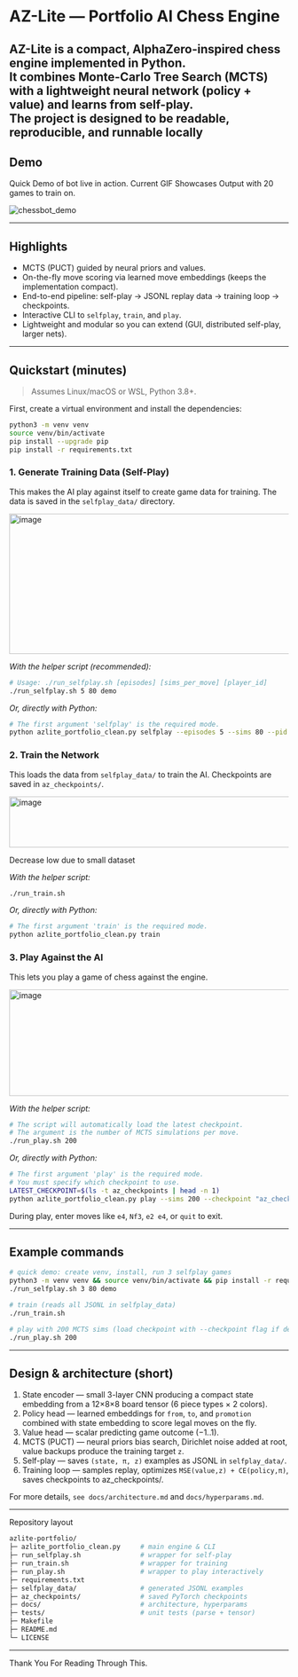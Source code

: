 # AZ-Lite — Portfolio AI Chess Engine

**AZ-Lite** is a compact, AlphaZero-inspired chess engine implemented in Python.  
It combines **Monte-Carlo Tree Search (MCTS)** with a lightweight **neural network** (policy + value) and learns from **self-play**.  
The project is designed to be **readable, reproducible, and runnable locally**
---

## Demo
Quick Demo of bot live in action. Current GIF Showcases Output with 20 games to train on.

![chessbot_demo](https://github.com/user-attachments/assets/3f48f6c7-71f6-4760-bd95-9d833286b0a9)

---


## Highlights
- MCTS (PUCT) guided by neural priors and values.  
- On-the-fly move scoring via learned move embeddings (keeps the implementation compact).  
- End-to-end pipeline: self-play → JSONL replay data → training loop → checkpoints.  
- Interactive CLI to `selfplay`, `train`, and `play`.  
- Lightweight and modular so you can extend (GUI, distributed self-play, larger nets).

---

## Quickstart (minutes)

> Assumes Linux/macOS or WSL, Python 3.8+.

First, create a virtual environment and install the dependencies:
```bash
python3 -m venv venv
source venv/bin/activate
pip install --upgrade pip
pip install -r requirements.txt
```

### 1. Generate Training Data (Self-Play)
This makes the AI play against itself to create game data for training. The data is saved in the `selfplay_data/` directory.

<img width="736" height="253" alt="image" src="https://github.com/user-attachments/assets/ff8f2a9b-a738-4c19-b6dc-c50560472cef" />


*With the helper script (recommended):*
```bash
# Usage: ./run_selfplay.sh [episodes] [sims_per_move] [player_id]
./run_selfplay.sh 5 80 demo
```

*Or, directly with Python:*
```bash
# The first argument 'selfplay' is the required mode.
python azlite_portfolio_clean.py selfplay --episodes 5 --sims 80 --pid demo
```

### 2. Train the Network
This loads the data from `selfplay_data/` to train the AI. Checkpoints are saved in `az_checkpoints/`.

<img width="736" height="92" alt="image" src="https://github.com/user-attachments/assets/97de7599-3372-4093-b46e-99a3b72b860d" />

Decrease low due to small dataset

*With the helper script:*
```bash
./run_train.sh
```

*Or, directly with Python:*
```bash
# The first argument 'train' is the required mode.
python azlite_portfolio_clean.py train
```

### 3. Play Against the AI
This lets you play a game of chess against the engine.

<img width="736" height="192" alt="image" src="https://github.com/user-attachments/assets/195d0d46-7d34-43aa-aa22-f7b852af6208" />


*With the helper script:*
```bash
# The script will automatically load the latest checkpoint.
# The argument is the number of MCTS simulations per move.
./run_play.sh 200
```

*Or, directly with Python:*
```bash
# The first argument 'play' is the required mode.
# You must specify which checkpoint to use.
LATEST_CHECKPOINT=$(ls -t az_checkpoints | head -n 1)
python azlite_portfolio_clean.py play --sims 200 --checkpoint "az_checkpoints/$LATEST_CHECKPOINT"
```
During play, enter moves like `e4`, `Nf3`, `e2 e4`, or `quit` to exit.

---

## Example commands
```bash
# quick demo: create venv, install, run 3 selfplay games
python3 -m venv venv && source venv/bin/activate && pip install -r requirements.txt
./run_selfplay.sh 3 80 demo

# train (reads all JSONL in selfplay_data)
./run_train.sh

# play with 200 MCTS sims (load checkpoint with --checkpoint flag if desired)
./run_play.sh 200
```

---

## Design & architecture (short)

1. State encoder — small 3-layer CNN producing a compact state embedding from a 12×8×8 board tensor (6 piece types × 2 colors).
2. Policy head — learned embeddings for `from`, `to`, and `promotion` combined with state embedding to score legal moves on the fly.
3. Value head — scalar predicting game outcome (−1..1).
4. MCTS (PUCT) — neural priors bias search, Dirichlet noise added at root, value backups produce the training target `z`.
5. Self-play — saves `(state, π, z)` examples as JSONL in `selfplay_data/`.
6. Training loop — samples replay, optimizes `MSE(value,z) + CE(policy,π)`, saves checkpoints to az_checkpoints/.

For more details, `see docs/architecture.md` and `docs/hyperparams.md`.

---

Repository layout
```bash
azlite-portfolio/
├─ azlite_portfolio_clean.py     # main engine & CLI
├─ run_selfplay.sh               # wrapper for self-play
├─ run_train.sh                  # wrapper for training
├─ run_play.sh                   # wrapper to play interactively
├─ requirements.txt
├─ selfplay_data/                # generated JSONL examples
├─ az_checkpoints/               # saved PyTorch checkpoints
├─ docs/                         # architecture, hyperparams
├─ tests/                        # unit tests (parse + tensor)
├─ Makefile
├─ README.md
└─ LICENSE
```
---

Thank You For Reading Through This.
